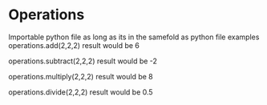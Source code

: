 # Operations
Importable python file as long as its in the samefold as python file
examples
operations.add(2,2,2)
result would be 6

operations.subtract(2,2,2)
result would be -2

operations.multiply(2,2,2)
result would be 8

operations.divide(2,2,2)
result would be 0.5
